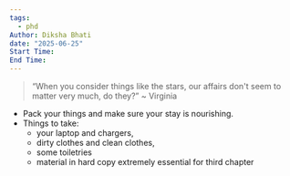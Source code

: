 ```yaml
---
tags:
  - phd
Author: Diksha Bhati
date: "2025-06-25"
Start Time: 
End Time:
---
```


> “When you consider things like the stars, our affairs don't seem to matter very much, do they?” ~ Virginia

- Pack your things and make sure your stay is nourishing. 
- Things to take:
	- your laptop and chargers,
	- dirty clothes and clean clothes, 
	- some toiletries
	- material in hard copy extremely essential for third chapter
